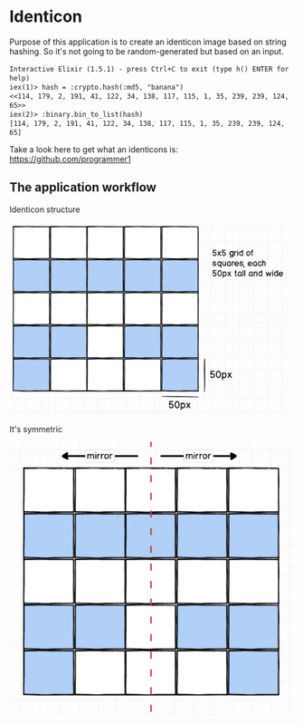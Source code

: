 # Identicon
Purpose of this application is to create an identicon image
based on string hashing. So it's not going to be random-generated but based on an input.

```
Interactive Elixir (1.5.1) - press Ctrl+C to exit (type h() ENTER for help)
iex(1)> hash = :crypto.hash(:md5, "banana")
<<114, 179, 2, 191, 41, 122, 34, 138, 117, 115, 1, 35, 239, 239, 124, 65>>
iex(2)> :binary.bin_to_list(hash)
[114, 179, 2, 191, 41, 122, 34, 138, 117, 115, 1, 35, 239, 239, 124, 65]
```
Take a look here to get what an identicons is: https://github.com/programmer1


## The application workflow
Identicon structure

![alt text](https://github.com/fgeraci-devops-zen/identicon/blob/master/Schermata%202017-08-17%20alle%2010.37.04.png)

It's symmetric

![alt text](https://github.com/fgeraci-devops-zen/identicon/blob/master/Schermata%202017-08-17%20alle%2010.37.26.png)

